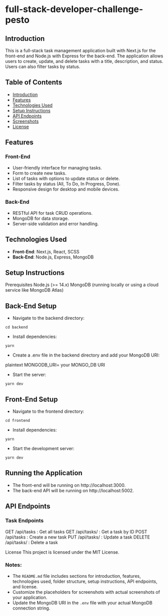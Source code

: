 # full-stack-developer-challenge-pesto


## Introduction

This is a full-stack task management application built with Next.js for the front-end and Node.js with Express for the back-end. The application allows users to create, update, and delete tasks with a title, description, and status. Users can also filter tasks by status.

## Table of Contents

- [Introduction](#introduction)
- [Features](#features)
- [Technologies Used](#technologies-used)
- [Setup Instructions](#setup-instructions)
- [API Endpoints](#api-endpoints)
- [Screenshots](#screenshots)
- [License](#license)

## Features

### Front-End

- User-friendly interface for managing tasks.
- Form to create new tasks.
- List of tasks with options to update status or delete.
- Filter tasks by status (All, To Do, In Progress, Done).
- Responsive design for desktop and mobile devices.

### Back-End

- RESTful API for task CRUD operations.
- MongoDB for data storage.
- Server-side validation and error handling.

## Technologies Used

- **Front-End**: Next.js, React, SCSS
- **Back-End**: Node.js, Express, MongoDB

## Setup Instructions

Prerequisites
Node.js (>= 14.x)
MongoDB (running locally or using a cloud service like MongoDB Atlas)

## Back-End Setup

- Navigate to the backend directory:

```
cd backend
```

- Install dependencies:

```
yarn
```
 
- Create a .env file in the backend directory and add your MongoDB URI:

plaintext
MONGODB_URI= your MONGO_DB URI

- Start the server:

```
yarn dev
```

## Front-End Setup

- Navigate to the frontend directory:

```
cd frontend
```

- Install dependencies:

```
yarn
```

- Start the development server:

```
yarn dev
```

## Running the Application

- The front-end will be running on http://localhost:3000.
- The back-end API will be running on http://localhost:5002.

## API Endpoints

### Task Endpoints

GET /api/tasks : Get all tasks
GET /api/tasks/ : Get a task by ID
POST /api/tasks : Create a new task
PUT /api/tasks/ : Update a task
DELETE /api/tasks/ : Delete a task


License
This project is licensed under the MIT License.


### Notes:

- The `README.md` file includes sections for introduction, features, technologies used, folder structure, setup instructions, API endpoints, and license.
- Customize the placeholders for screenshots with actual screenshots of your application.
- Update the MongoDB URI in the `.env` file with your actual MongoDB connection string.